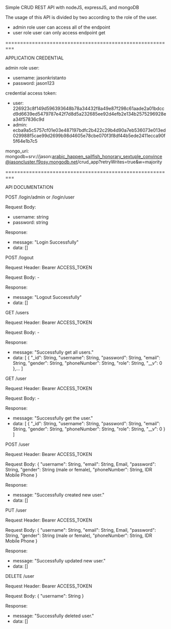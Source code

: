 Simple CRUD REST API with nodeJS, expressJS, and mongoDB

The usage of this API is divided by two according to the role of the user.
- admin role user can access all of the endpoint
- user role user can only access endpoint get

=========================================================

APPLICATION CREDENTIAL

admin role user:
- username: jasonkristanto
- password: jason123

credential access token:
- user: 226923c8f149d596393648b78a34432f8a49e87f298c61aade2a01bdccd9d6639ed5479787e42f7d8d5a232685ee92d4efb2e134b2575296928ea34f57836c9d
- admin: ecba9a5c5757cf01e03e487197bdfc2b422c29b4d90a7eb536073e013ed029988f5cae99d2699b98d4605e78cbe070f3f8df44b5ede2411ecca90f5f64e1b7c5

mongo_uri:
mongodb+srv://jason:arabic_happen_sailfish_honorary_sextuple_convince@jasoncluster.f9osy.mongodb.net/crud_app?retryWrites=true&w=majority

=========================================================

API DOCUMENTATION

POST /login/admin or /login/user

Request Body:
- username: string
- password: string

Response:
- message: "Login Successfully"
- data: []

POST /logout

Request Header: Bearer ACCESS_TOKEN

Request Body: -

Response:
- message: "Logout Successfully"
- data: []


GET /users

Request Header: Bearer ACCESS_TOKEN

Request Body: -

Response:
- message: "Successfully get all users."
- data: [
    {
      "_id": String,
      "username": String,
      "password": String,
      "email": String,
      "gender": String,
      "phoneNumber": String,
      "role": String,
      "__v": 0
    },...
  ]
  
  
GET /user

Request Header: Bearer ACCESS_TOKEN

Request Body: -

Response:
- message: "Successfully get the user."
- data: [
    {
      "_id": String,
      "username": String,
      "password": String,
      "email": String,
      "gender": String,
      "phoneNumber": String,
      "role": String,
      "__v": 0
    }
  ]
  
  
POST /user

Request Header: Bearer ACCESS_TOKEN

Request Body: {
  "username": String,
  "email": String, Email,
  "password": String,
  "gender": String (male or female),
  "phoneNumber": String, IDR Mobile Phone
}

Response:
- message: "Successfully created new user."
- data: []


PUT /user

Request Header: Bearer ACCESS_TOKEN

Request Body: {
  "username": String,
  "email": String, Email,
  "password": String,
  "gender": String (male or female),
  "phoneNumber": String, IDR Mobile Phone
}

Response:
- message: "Successfully updated new user."
- data: []


DELETE /user

Request Header: Bearer ACCESS_TOKEN

Request Body: {
  "username": String
}

Response:
- message: "Successfully deleted user."
- data: []
